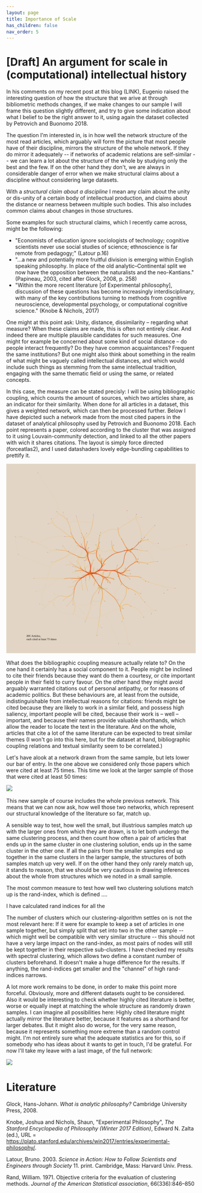 ```yaml
---
layout: page
title: Importance of Scale
has_children: false
nav_order: 5
---
```


# [Draft] An argument for scale in (computational) intellectual history

In his comments on my recent post at this blog (LINK), Eugenio raised the interesting question of how the structure that we arive at through bibliometric methods changes, if we make changes to our sample 
I will frame this question slightly different, and try to give some indication about what I belief to be the right answer to it, using again the dataset collected by Petrovich and Buonomo 2018.

The question I'm interested in, is in how well the network structure of the most read articles, which arguably will form the picture that most people have of their discipline, mirrors the structure of the whole network. If they do  mirror it adequately -- if networks of academic relations are self-similar -- we can learn a lot about the structure of the whole by studying only the best and the few. If on the other hand they don't, we are always in considerable danger of error when we make structural claims about a discipline without considering large datasets. 

With a *structural claim about a discipline* I mean any claim about the unity or dis-unity of a certain body of intellectual production, and claims about the distance or nearness between multiple such bodies. This also includes common claims about changes in those structures.

Some examples for such structural claims, which I recently came across, might be the following:

+ "Economists of education ignore sociologists of technology; cognitive scientists never use social studies of science; ethnoscience is far remote from pedagogy;" (Latour p.16)
+ "...a new and potentially more fruitful division is emerging within English speaking philosophy. In place of the old analytic–Continental split we now have the opposition between the naturalists and the neo-Kantians." (Papineau, 2003, cited after Glock, 2008, p. 258)
+ "Within the more recent literature [of Experimental philosophy], discussion of these questions has become increasingly interdisciplinary, with many of the key contributions turning to methods from cognitive neuroscience, developmental psychology, or computational cognitive science." (Knobe & Nichols, 2017)

One might at this point ask: Unity, distance, dissimilarity – regarding what measure? When these claims are made, this is often not entirely clear. And indeed there are multiple plausible candidates for such measures. One might for example be concerned about some kind of social distance – do people interact frequently? Do they have common acquaintances? Frequent the same institutions? But one might also think about something in the realm of what might be vaguely called intellectual distances, and which would include such things as stemming from the same intellectual tradition, engaging with the same thematic field or using the same, or related concepts. 

In this case, the measure can be stated precisly: I will be using bibliographic coupling, which counts the amount of sources, which two articles share, as an indicator for their similarity. When done for all articles in a dataset, this gives a weighted network, which can then be processed further.
Below I have depicted such a network made from the most cited papers in the dataset of analytical philosophy used by Petrovich and Buonomo 2018. Each point represents a paper, colored according to the cluster that was assigned to it using Louvain-community detection, and linked to all the other papers with wich it shares citations. The layout is simply force directed (forceatlas2), and I used datashaders lovely edge-bundling capabilities to prettify it.

![](205_nodes_75_citations_minimum_0_k_label.png)

What does the bibliographic coupling measure actually relate to? On the one hand it certainly has a social component to it. People might be inclined to cite their friends because they want do them a courtesy, or cite important people in their field to curry favour. On the other hand they might avoid arguably warranted citations out of personal antipathy, or for reasons of academic politics. But these behaviours are, at least from the outside, indistinguishable from intellectual reasons for citations: friends might be cited because they are likely to work in  a similar field, and possess high saliency, important people will be cited, because their work is – well – important, and because their names provide valuable shorthands, which allow the reader to locate the text in the literature. And on the whole, articles that cite a lot of the same literature can be expected to treat similar themes (I won't go into this here, but for the dataset at hand, bibliographic coupling relations and textual similarity seem to be correlated.) 

Let's have alook at a network drawn from the same sample, but lets lower our bar of entry. In the one above we considered only those papers which were cited at least 75 times. This time we look at the larger sample of those that were cited at least 50 times:

![](205_nodes_50_citations_minimum_0_k_label.png)

This new sample of course includes the whole previous network. This means that we can now ask, how well those two networks, which represent our structural knowledge of the literature so far, match up.

A sensible way to test, how well the small, but illustrious samples match up with the larger ones from which they are drawn, is to let both undergo the same clustering process, and then count how often a pair of articles that ends up in the same cluster in  one clustering solution, ends up in the same cluster in the other one. If all the pairs from the smaller samples end up together in the same clusters in the larger sample, the structures of both samples match up very well. If on the other hand they only rarely match up, it stands to reason, that we should be very cautious in drawing inferences about the whole from structures which we noted in a small sample.

The most common measure to test how well two clustering solutions match up is the rand-index, which is defined ....


I have calculated rand indices for all the 




The number of clusters which our clustering-algorithm settles on is not the most relevant here: If it were for example to keep a set of articles in one sample together, but simply split that set into two in the other sample -- which might well be compatible with very similar structure -- this should not have a very large impact on the rand-index, as most pairs of nodes will still be kept together in their respective sub-clusters. I have checked my results with spectral clustering, which allows two define a constant number of clusters beforehand. It doesn't make a huge difference for the results. If anything, the rand-indices get smaller and the "channel" of high rand-indices narrows.




A lot more work remains to be done, in order to make this point more forceful. Obviously, more and different datasets ought to be considered. Also it would be interesting to check whether highly cited literature is better, worse or equally inept at matching the whole structure as randomly drawn samples. I can imagine all possibilities here: Highly cited literature might actually mirror the literature better, because it features as a shorthand for larger debates. But it might also do worse, for the very same reason, because it represents something more extreme than a random control might. I'm not entirely sure what the adequate statistics are for this, so if somebody who has ideas about it wants to get in touch, I'd be grateful. For now I'll take my leave with a last image, of the full network:

![](205_nodes_0_citations_minimum_0_k_label.png)


# Literature


Glock, Hans-Johann. *What is analytic philosophy?* Cambridge University Press, 2008.

Knobe, Joshua and Nichols, Shaun, "Experimental Philosophy", *The Stanford Encyclopedia of Philosophy (Winter 2017 Edition)*, Edward N. Zalta (ed.), URL = <https://plato.stanford.edu/archives/win2017/entries/experimental-philosophy/>.


Latour, Bruno. 2003. *Science in Action: How to Follow Scientists and Engineers through Society* 11. print. Cambridge, Mass: Harvard Univ. Press.

Rand, William. 1971. Objective criteria for the evaluation of clustering methods. *Journal of the American Statistical association*, 66(336):846–850